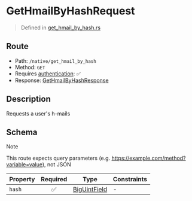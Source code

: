 # GetHmailByHashRequest
> Defined in [get_hmail_by_hash.rs](../../../../../interface/src/interface/routes/native/get_hmail_by_hash.rs)

## Route
- Path: `/native/get_hmail_by_hash`
- Method: `GET`
- Requires [authentication](../../../../Flows/Authentication%20Flow.md): ✅
- Response: [GetHmailByHashResponse](GetHmailByHashResponse.md)

## Description
Requests a user's h-mails

## Schema
> [!NOTE]
> This route expects query parameters (e.g. https://example.com/method?variable=value), not JSON

| Property | Required | Type | Constraints |
| --- | :---: | --- | --- |
| `hash` | ✅ | [BigUintField](../../../fields/big_uint/BigUintField.md) |  -  |


